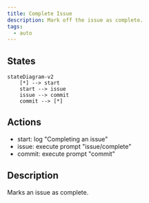 ```yaml
---
title: Complete Issue
description: Mark off the issue as complete.
tags:
  - auto
---
```


## States

```mermaid
stateDiagram-v2
    [*] --> start
    start --> issue
    issue --> commit
    commit --> [*]
```

## Actions

- start: log "Completing an issue"
- issue: execute prompt "issue/complete"
- commit: execute prompt "commit"

## Description

Marks an issue as complete.
